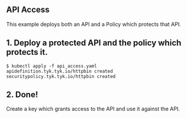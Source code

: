 ## API Access

This example deploys both an API and a Policy which protects that API.

## 1. Deploy a protected API and the policy which protects it.

```curl
$ kubectl apply -f api_access.yaml
apidefinition.tyk.tyk.io/httpbin created
securitypolicy.tyk.tyk.io/httpbin created
```

## 2. Done!

Create a key which grants access to the API and use it against the API.
